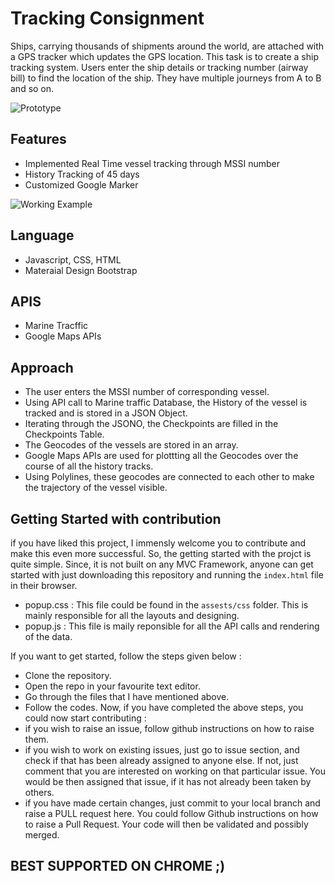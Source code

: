 # Tracking Consignment
Ships, carrying thousands of shipments around the world, are attached with a GPS tracker which updates the GPS location. This task is to create a ship tracking system. Users enter the ship details or tracking number (airway bill) to find the location of the ship. They have multiple journeys from A to B and so on.

![Prototype](https://github.com/himanshukumar660/Vessel-Tracking/blob/master/Screenshots/intro.png)

## Features
- Implemented Real Time vessel tracking through MSSI number
- History Tracking of 45 days
- Customized Google Marker

![Working Example](https://github.com/himanshukumar660/Vessel-Tracking/blob/master/Screenshots/working.png)

## Language
- Javascript, CSS, HTML
- Materaial Design Bootstrap

## APIS
- Marine Tracffic
- Google Maps APIs

## Approach
- The user enters the MSSI number of corresponding vessel.
- Using API call to Marine traffic Database, the History of the vessel is tracked and is stored in a JSON Object.
- Iterating through the JSONO, the Checkpoints are filled in the Checkpoints Table.
- The Geocodes of the vessels are stored in an array.
- Google Maps APIs are used for plottting all the Geocodes over the course of all the history tracks.
- Using Polylines, these geocodes are connected to each other to make the trajectory of the vessel visible.

## Getting Started with contribution
if you have liked this project, I immensly welcome you to contribute and make this even more successful. So, the getting started with the projct is quite simple. Since, it is not built on any MVC Framework, anyone can get started with just downloading this repository and running the `index.html` file in their browser.
  - popup.css : This file could be found in the `assests/css` folder. This is mainly responsible for all the layouts and designing. 
  - popup.js : This file is maily reponsible for all the API calls and rendering of the data.

If you want to get started, follow the steps given below :
- Clone the repository.
- Open the repo in your favourite text editor.
- Go through the files that I have mentioned above. 
- Follow the codes.
Now, if you have completed the above steps, you could now start contributing :
- if you wish to raise an issue, follow github instructions on how to raise them.
- if you wish to work on existing issues, just go to issue section, and check if that has been already assigned to anyone else. If not, just comment that you are interested on working on that particular issue. You would be then assigned that issue, if it has not already been taken by others.
- if you have made certain changes, just commit to your local branch and raise a PULL request  here. You could follow Github instructions on how to raise a Pull Request. Your code will then be validated and possibly merged. 

  
## BEST SUPPORTED ON CHROME ;)
